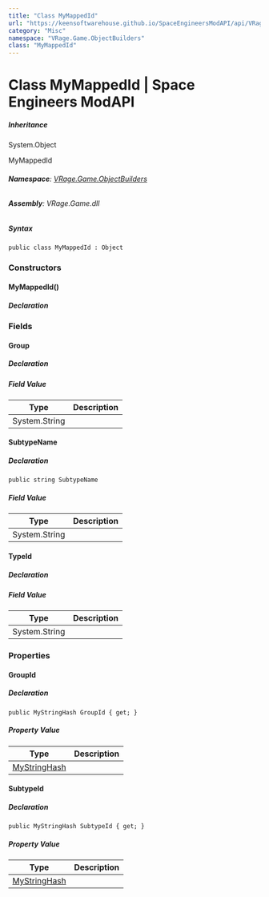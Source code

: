 ```yaml
---
title: "Class MyMappedId"
url: "https://keensoftwarehouse.github.io/SpaceEngineersModAPI/api/VRage.Game.ObjectBuilders.MyMappedId.html"
category: "Misc"
namespace: "VRage.Game.ObjectBuilders"
class: "MyMappedId"
---
```


# Class MyMappedId | Space Engineers ModAPI

##### Inheritance

System.Object

MyMappedId

###### **Namespace**: [VRage.Game.ObjectBuilders](https://keensoftwarehouse.github.io/SpaceEngineersModAPI/api/VRage.Game.ObjectBuilders.html)

###### **Assembly**: VRage.Game.dll

##### Syntax

```
public class MyMappedId : Object
```

### Constructors

#### MyMappedId()

##### Declaration

### Fields

#### Group

##### Declaration

##### Field Value

| Type | Description |
| --- | --- |
| System.String |     |

#### SubtypeName

##### Declaration

```
public string SubtypeName
```

##### Field Value

| Type | Description |
| --- | --- |
| System.String |     |

#### TypeId

##### Declaration

##### Field Value

| Type | Description |
| --- | --- |
| System.String |     |

### Properties

#### GroupId

##### Declaration

```
public MyStringHash GroupId { get; }
```

##### Property Value

| Type | Description |
| --- | --- |
| [MyStringHash](https://keensoftwarehouse.github.io/SpaceEngineersModAPI/api/VRage.Utils.MyStringHash.html) |     |

#### SubtypeId

##### Declaration

```
public MyStringHash SubtypeId { get; }
```

##### Property Value

| Type | Description |
| --- | --- |
| [MyStringHash](https://keensoftwarehouse.github.io/SpaceEngineersModAPI/api/VRage.Utils.MyStringHash.html) |     |